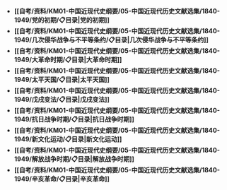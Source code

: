 - **[[自考/资料/KM01-中国近现代史纲要/05-中国近现代历史文献选集/1840-1949/党的初期/📋目录|党的初期]]**
- **[[自考/资料/KM01-中国近现代史纲要/05-中国近现代历史文献选集/1840-1949/几次侵华战争与不平等条约/📋目录|几次侵华战争与不平等条约]]**
- **[[自考/资料/KM01-中国近现代史纲要/05-中国近现代历史文献选集/1840-1949/大革命时期/📋目录|大革命时期]]**
- **[[自考/资料/KM01-中国近现代史纲要/05-中国近现代历史文献选集/1840-1949/太平天国/📋目录|太平天国]]**
- **[[自考/资料/KM01-中国近现代史纲要/05-中国近现代历史文献选集/1840-1949/戊戌变法/📋目录|戊戌变法]]**
- **[[自考/资料/KM01-中国近现代史纲要/05-中国近现代历史文献选集/1840-1949/抗日战争时期/📋目录|抗日战争时期]]**
- **[[自考/资料/KM01-中国近现代史纲要/05-中国近现代历史文献选集/1840-1949/新文化运动/📋目录|新文化运动]]**
- **[[自考/资料/KM01-中国近现代史纲要/05-中国近现代历史文献选集/1840-1949/解放战争时期/📋目录|解放战争时期]]**
- **[[自考/资料/KM01-中国近现代史纲要/05-中国近现代历史文献选集/1840-1949/辛亥革命/📋目录|辛亥革命]]**
